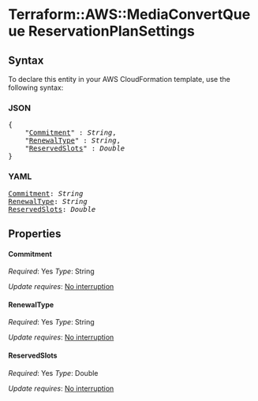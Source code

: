 # Terraform::AWS::MediaConvertQueue ReservationPlanSettings

## Syntax

To declare this entity in your AWS CloudFormation template, use the following syntax:

### JSON

<pre>
{
    "<a href="#commitment" title="Commitment">Commitment</a>" : <i>String</i>,
    "<a href="#renewaltype" title="RenewalType">RenewalType</a>" : <i>String</i>,
    "<a href="#reservedslots" title="ReservedSlots">ReservedSlots</a>" : <i>Double</i>
}
</pre>

### YAML

<pre>
<a href="#commitment" title="Commitment">Commitment</a>: <i>String</i>
<a href="#renewaltype" title="RenewalType">RenewalType</a>: <i>String</i>
<a href="#reservedslots" title="ReservedSlots">ReservedSlots</a>: <i>Double</i>
</pre>

## Properties

#### Commitment

_Required_: Yes
_Type_: String

_Update requires_: [No interruption](https://docs.aws.amazon.com/AWSCloudFormation/latest/UserGuide/using-cfn-updating-stacks-update-behaviors.html#update-no-interrupt)

#### RenewalType

_Required_: Yes
_Type_: String

_Update requires_: [No interruption](https://docs.aws.amazon.com/AWSCloudFormation/latest/UserGuide/using-cfn-updating-stacks-update-behaviors.html#update-no-interrupt)

#### ReservedSlots

_Required_: Yes
_Type_: Double

_Update requires_: [No interruption](https://docs.aws.amazon.com/AWSCloudFormation/latest/UserGuide/using-cfn-updating-stacks-update-behaviors.html#update-no-interrupt)

